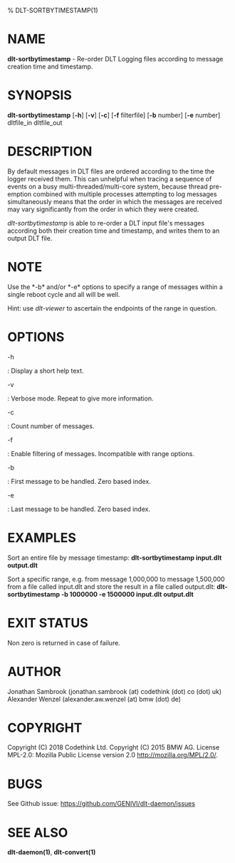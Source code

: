 % DLT-SORTBYTIMESTAMP(1)

# NAME

**dlt-sortbytimestamp** - Re-order DLT Logging files according to message creation time and timestamp.

# SYNOPSIS

**dlt-sortbytimestamp** \[**-h**\] \[**-v**\] \[**-c**\] \[**-f** filterfile\] \[**-b** number\] \[**-e** number\] dltfile_in dltfile_out

# DESCRIPTION

By default messages in DLT files are ordered according to the time the logger received them. This can unhelpful when tracing a sequence of events on a busy multi-threaded/multi-core system, because thread pre-emption combined with multiple processes attempting to log messages simultaneously means that the order in which the messages are received may vary significantly from the order in which they were created.

*dlt-sortbytimestamp* is able to re-order a DLT input file's messages according both their creation time and timestamp, and writes them to an output DLT file.

# NOTE

Use the \*-b\* and/or \*-e\* options to specify a range of messages within a single reboot cycle and all will be well.

Hint: use *dlt-viewer* to ascertain the endpoints of the range in question.

# OPTIONS

-h

:   Display a short help text.

-v

:   Verbose mode. Repeat to give more information.

-c

:   Count number of messages.

-f

:   Enable filtering of messages. Incompatible with range options.

-b

:   First message to be handled. Zero based index.

-e

:   Last message to be handled. Zero based index.

# EXAMPLES

Sort an entire file by message timestamp:
    **dlt-sortbytimestamp input.dlt output.dlt**

Sort a specific range, e.g. from message 1,000,000 to message 1,500,000 from a file called input.dlt and store the result in a file called output.dlt:
    **dlt-sortbytimestamp -b 1000000 -e 1500000 input.dlt output.dlt**

# EXIT STATUS

Non zero is returned in case of failure.

# AUTHOR

Jonathan Sambrook (jonathan.sambrook (at) codethink (dot) co (dot) uk)
Alexander Wenzel (alexander.aw.wenzel (at) bmw (dot) de)

# COPYRIGHT

Copyright (C) 2018 Codethink Ltd.
Copyright (C) 2015 BMW AG.
License MPL-2.0: Mozilla Public License version 2.0 <http://mozilla.org/MPL/2.0/>.

# BUGS

See Github issue: <https://github.com/GENIVI/dlt-daemon/issues>

# SEE ALSO

**dlt-daemon(1)**, **dlt-convert(1)**
